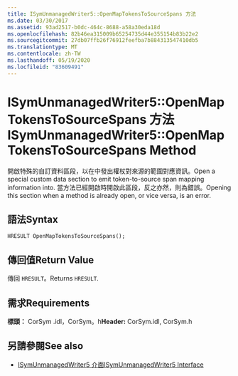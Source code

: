 ```yaml
---
title: ISymUnmanagedWriter5::OpenMapTokensToSourceSpans 方法
ms.date: 03/30/2017
ms.assetid: 93ad2517-b0dc-464c-8688-a58a30eda18d
ms.openlocfilehash: 82b46ea315009b65254735d44e355154b83b22e2
ms.sourcegitcommit: 27db07ffb26f76912feefba7b884313547410db5
ms.translationtype: MT
ms.contentlocale: zh-TW
ms.lasthandoff: 05/19/2020
ms.locfileid: "83609491"
---
```

# <a name="isymunmanagedwriter5openmaptokenstosourcespans-method"></a><span data-ttu-id="b7fc7-102">ISymUnmanagedWriter5::OpenMapTokensToSourceSpans 方法</span><span class="sxs-lookup"><span data-stu-id="b7fc7-102">ISymUnmanagedWriter5::OpenMapTokensToSourceSpans Method</span></span>
<span data-ttu-id="b7fc7-103">開啟特殊的自訂資料區段，以在中發出權杖對來源的範圍對應資訊。</span><span class="sxs-lookup"><span data-stu-id="b7fc7-103">Open a special custom data section to emit token-to-source span mapping information into.</span></span> <span data-ttu-id="b7fc7-104">當方法已經開啟時開啟此區段，反之亦然，則為錯誤。</span><span class="sxs-lookup"><span data-stu-id="b7fc7-104">Opening this section when a method is already open, or vice versa, is an error.</span></span>  
  
## <a name="syntax"></a><span data-ttu-id="b7fc7-105">語法</span><span class="sxs-lookup"><span data-stu-id="b7fc7-105">Syntax</span></span>  
  
```idl  
HRESULT OpenMapTokensToSourceSpans();  
```  
  
## <a name="return-value"></a><span data-ttu-id="b7fc7-106">傳回值</span><span class="sxs-lookup"><span data-stu-id="b7fc7-106">Return Value</span></span>  
 <span data-ttu-id="b7fc7-107">傳回 `HRESULT`。</span><span class="sxs-lookup"><span data-stu-id="b7fc7-107">Returns `HRESULT`.</span></span>  
  
## <a name="requirements"></a><span data-ttu-id="b7fc7-108">需求</span><span class="sxs-lookup"><span data-stu-id="b7fc7-108">Requirements</span></span>  
 <span data-ttu-id="b7fc7-109">**標頭：** CorSym .idl，CorSym。h</span><span class="sxs-lookup"><span data-stu-id="b7fc7-109">**Header:** CorSym.idl, CorSym.h</span></span>  
  
## <a name="see-also"></a><span data-ttu-id="b7fc7-110">另請參閱</span><span class="sxs-lookup"><span data-stu-id="b7fc7-110">See also</span></span>

- [<span data-ttu-id="b7fc7-111">ISymUnmanagedWriter5 介面</span><span class="sxs-lookup"><span data-stu-id="b7fc7-111">ISymUnmanagedWriter5 Interface</span></span>](isymunmanagedwriter5-interface.md)

